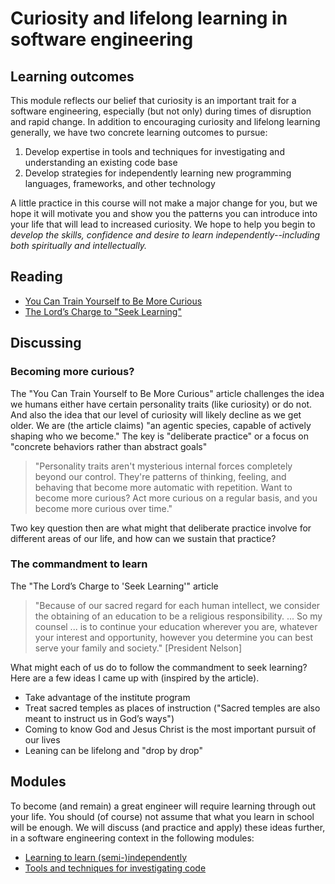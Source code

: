# Curiosity and lifelong learning in software engineering

## Learning outcomes

This module reflects our belief that curiosity is an important trait for a software engineering, especially (but not only) during times of disruption and rapid change. In addition to encouraging curiosity and lifelong learning generally, we have two concrete learning outcomes to pursue:

1. Develop expertise in tools and techniques for investigating and understanding an existing code base
2. Develop strategies for independently learning new programming languages, frameworks, and other technology

A little practice in this course will not make a major change for you, but we hope it will motivate you and show you the patterns you can introduce into your life that will lead to increased curiosity. We hope to help you begin to *develop the skills, confidence and desire to learn independently--including both spiritually and intellectually.*

## Reading

* [You Can Train Yourself to Be More Curious](https://www.flourishingfriday.blog/p/you-can-train-yourself-to-be-more)
* [The Lord’s Charge to "Seek Learning"](https://www.churchofjesuschrist.org/study/liahona/2022/02/young-adults/the-lords-charge-to-seek-learning) 

## Discussing

### Becoming more curious?

The "You Can Train Yourself to Be More Curious" article challenges the idea we humans either have certain personality traits (like curiosity) or do not. And also the idea that our level of curiosity will likely decline as we get older. We are (the article claims) "an agentic species, capable of actively shaping who we become." The key is "deliberate practice" or a focus on "concrete behaviors rather than abstract goals"

> "Personality traits aren't mysterious internal forces completely beyond our control. They're patterns of thinking, feeling, and behaving that become more automatic with repetition. Want to become more curious? Act more curious on a regular basis, and you become more curious over time."

Two key question then are what might that deliberate practice involve for different areas of our life, and how can we sustain that practice?

### The commandment to learn

The "The Lord’s Charge to 'Seek Learning'" article 

> "Because of our sacred regard for each human intellect, we consider the obtaining of an education to be a religious responsibility. ... So my counsel ... is to continue your education wherever you are, whatever your interest and opportunity, however you determine you can best serve your family and society." [President Nelson]

What might each of us do to follow the commandment to seek learning? Here are a few ideas I came up with (inspired by the article).

* Take advantage of the institute program
* Treat sacred temples as places of instruction ("Sacred temples are also meant to instruct us in God’s ways")
* Coming to know God and Jesus Christ is the most important pursuit of our lives
* Leaning can be lifelong and "drop by drop"

## Modules

To become (and remain) a great engineer will require learning through out your life. You should (of course) not assume that what you learn in school will be enough. We will discuss (and practice and apply) these ideas further, in a software engineering context in the following modules:

* [Learning to learn (semi-)independently](learning)
* [Tools and techniques for investigating code](investigating-code)
